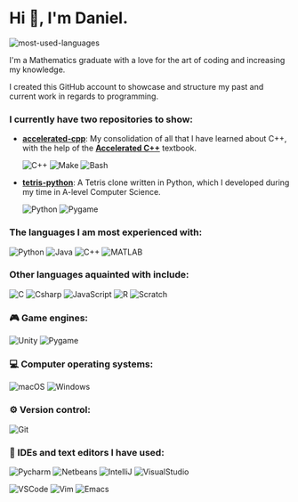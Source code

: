 # Hi :wave:, I'm Daniel.

![most-used-languages](https://github-readme-stats.vercel.app/api/top-langs/?username=dodeleye99)
  
I'm a Mathematics graduate with a love for the art of coding and increasing my knowledge.

I created this GitHub account to showcase and structure my past and current work in regards to programming.

### I currently have two repositories to show:

* [**accelerated-cpp**](https://github.com/dodeleye99/accelerated-cpp): My consolidation of all that I have learned about C++, with the help of the [**Accelerated C++**](https://www.informit.com/store/accelerated-c-plus-plus-practical-programming-by-example-9780201703535) textbook.

    ![C++](https://img.shields.io/badge/C%2B%2B-00599C?style=for-the-badge&logo=c%2B%2B&logoColor=white)
    ![Make](https://img.shields.io/badge/-Make-red?style=for-the-badge)
    ![Bash](https://img.shields.io/badge/GNU%20Bash-4EAA25?style=for-the-badge&logo=GNU%20Bash&logoColor=white)

* [**tetris-python**](https://github.com/dodeleye99/tetris-python): A Tetris clone written in Python, which I developed during my time in A-level Computer Science.
    
    ![Python](https://img.shields.io/badge/Python-FFD43B?style=for-the-badge&logo=python&logoColor=blue")
    ![Pygame](https://img.shields.io/badge/-Pygame-yellow?style=for-the-badge)

### The languages I am most experienced with:

![Python](https://img.shields.io/badge/Python-FFD43B?style=for-the-badge&logo=python&logoColor=blue")
![Java](https://img.shields.io/badge/java-%23ED8B00.svg?style=for-the-badge&logo=java&logoColor=white)
![C++](https://img.shields.io/badge/C%2B%2B-00599C?style=for-the-badge&logo=c%2B%2B&logoColor=white)
![MATLAB](https://img.shields.io/badge/-MATLAB-blue?style=for-the-badge)

### Other languages aquainted with include:

![C](https://img.shields.io/badge/C-00599C?style=for-the-badge&logo=c&logoColor=white)
![Csharp](https://img.shields.io/badge/C%23-239120?style=for-the-badge&logo=c-sharp&logoColor=white)
![JavaScript](https://img.shields.io/badge/JavaScript-323330?style=for-the-badge&logo=javascript&logoColor=F7DF1E)
![R](https://img.shields.io/badge/R-276DC3?style=for-the-badge&logo=r&logoColor=white)
![Scratch](https://img.shields.io/badge/Scratch-4D97FF?style=for-the-badge&logo=Scratch&logoColor=white)

### :video_game: Game engines:

![Unity](https://img.shields.io/badge/Unity-100000?style=for-the-badge&logo=unity&logoColor=white)
![Pygame](https://img.shields.io/badge/-Pygame-yellow?style=for-the-badge)

### :computer: Computer operating systems:

![macOS](https://img.shields.io/badge/mac%20os-000000?style=for-the-badge&logo=apple&logoColor=white)
![Windows](https://img.shields.io/badge/Windows-0078D6?style=for-the-badge&logo=windows&logoColor=white)

### :gear: Version control:
![Git](https://img.shields.io/badge/GIT-E44C30?style=for-the-badge&logo=git&logoColor=white)

### :pencil: IDEs and text editors I have used:

![Pycharm](https://img.shields.io/badge/PyCharm-000000.svg?&style=for-the-badge&logo=PyCharm&logoColor=white)
![Netbeans](https://img.shields.io/badge/apache%20netbeans-1B6AC6?style=for-the-badge&logo=apache%20netbeans%20IDE&logoColor=white)
![IntelliJ](https://img.shields.io/badge/IntelliJ_IDEA-000000.svg?style=for-the-badge&logo=intellij-idea&logoColor=white)
![VisualStudio](https://img.shields.io/badge/Visual_Studio-5C2D91?style=for-the-badge&logo=visual%20studio&logoColor=white)

![VSCode](https://img.shields.io/badge/VSCode-0078D4?style=for-the-badge&logo=visual%20studio%20code&logoColor=white)
![Vim](https://img.shields.io/badge/VIM-%2311AB00.svg?&style=for-the-badge&logo=vim&logoColor=white)
![Emacs](https://img.shields.io/badge/Emacs-%237F5AB6.svg?&style=for-the-badge&logo=gnu-emacs&logoColor=white)

